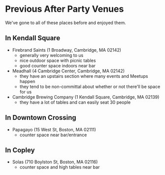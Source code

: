 # Previous After Party Venues

We've gone to all of these places before and enjoyed them.

## In Kendall Square

- Firebrand Saints (1 Broadway, Cambridge, MA 02142)
  * generally very welcoming to us
  * nice outdoor space with picnic tables
  * good counter space indoors near bar
- Meadhall (4 Cambridge Center,  Cambridge, MA  02142)
  * they have an upstairs section where many events and Meetups happen
  * they tend to be non-committal about whether or not there'll be space for us
- Cambridge Brewing Company (1 Kendall Square, Cambridge, MA 02139)
  * they have a lot of tables and can easily seat 30 people

## In Downtown Crossing

- Papagayo (15 West St, Boston, MA 02111)
  * counter space near bar/entrance

## In Copley

- Solas (710 Boylston St, Boston, MA 02116)
   *  counter space and high tables near bar
